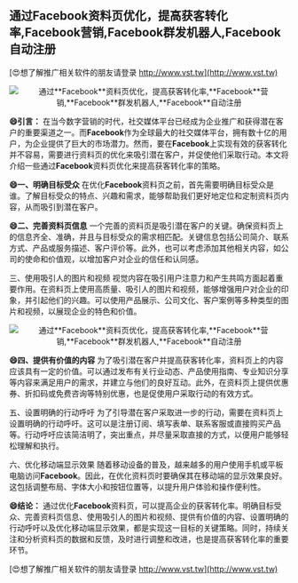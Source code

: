 ## **通过**Facebook**资料页优化，提高获客转化率,**Facebook**营销,**Facebook**群发机器人,**Facebook**自动注册**

[😍想了解推广相关软件的朋友请登录 http://www.vst.tw](http://www.vst.tw)

 <center><img src="https://vst.tw/MP4/tuiguang/png/8.png" alt="通过**Facebook**资料页优化，提高获客转化率,**Facebook**营销,**Facebook**群发机器人,**Facebook**自动注册"></center>

**😄引言：**
在当今数字营销的时代，社交媒体平台已经成为企业推广和获得潜在客户的重要渠道之一。而**Facebook**作为全球最大的社交媒体平台，拥有数十亿的用户，为企业提供了巨大的市场潜力。然而，要在**Facebook**上实现有效的获客转化并不容易，需要进行资料页的优化来吸引潜在客户，并促使他们采取行动。本文将介绍一些通过**Facebook**资料页优化来提高获客转化率的策略。

**😄一、明确目标受众**
在优化**Facebook**资料页之前，首先需要明确目标受众是谁。了解目标受众的特点、兴趣和需求，能够帮助我们更好地定位和定制资料页内容，从而吸引到潜在客户。

**😄二、完善资料页信息**
一个完善的资料页是吸引潜在客户的关键。确保资料页上的信息齐全、准确，并且与目标受众的需求相匹配。关键信息包括公司简介、联系方式、产品或服务描述、客户评价等。此外，也可以考虑添加其他相关内容，如公司的使命和价值观，以增加客户对企业的信任和认同感。

三、使用吸引人的图片和视频
视觉内容在吸引用户注意力和产生共鸣方面起着重要作用。在资料页上使用高质量、吸引人的图片和视频，能够增强用户对企业的印象，并引起他们的兴趣。可以使用产品展示、公司文化、客户案例等多种类型的图片和视频，以展现企业的特色和价值。

 <center><img src="https://vst.tw/MP4/tuiguang/png/2.png" alt="通过**Facebook**资料页优化，提高获客转化率,**Facebook**营销,**Facebook**群发机器人,**Facebook**自动注册"></center>

**😄四、提供有价值的内容**
为了吸引潜在客户并提高获客转化率，资料页上的内容应该具有一定的价值。可以通过发布有关行业动态、产品使用指南、专业知识分享等内容来满足用户的需求，并建立与他们的良好互动。此外，在资料页上提供优惠券、折扣码或免费咨询等特别优惠，也是促使用户采取行动的有效方式。

五、设置明确的行动呼吁
为了引导潜在客户采取进一步的行动，需要在资料页上设置明确的行动呼吁。这可以是注册订阅、填写表单、联系客服或直接购买产品等。行动呼吁应该简洁明了，突出重点，并尽量采取直接的方式，以便用户能够轻松理解和执行。

六、优化移动端显示效果
随着移动设备的普及，越来越多的用户使用手机或平板电脑访问**Facebook**。因此，在优化资料页时要确保其在移动端的显示效果良好。这包括调整布局、字体大小和按钮位置等，以提升用户体验和操作便利性。

**😄结论：**
通过优化**Facebook**资料页，可以提高企业的获客转化率。明确目标受众、完善资料页信息、使用吸引人的图片和视频、提供有价值的内容、设置明确的行动呼吁以及优化移动端显示效果，都是实现这一目标的关键策略。同时，持续关注和分析资料页的数据和反馈，及时进行调整和改进，也是提高获客转化率的重要环节。

[😍想了解推广相关软件的朋友请登录 http://www.vst.tw](http://www.vst.tw)



